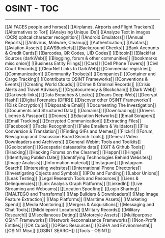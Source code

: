 # OSINT - TOC

---

[[AI FACES people and horses]]
[[Airplanes, Airports and Flight Trackers]]
[[Alternatives to Tor]]
[[Analysing Unique IDs]]
[[Analyze Text in images (OCR) opitcal character recognition]]
[[Android Emulators]]
[[Annual Reports]]
[[Antivirus, Malware, Cleanup]]
[[Authentication]]
[[Avatars]]
[[Aviation Assets]]
[[AWSBuckets]]
[[Background Checks]]
[[Bank Accounts & Credit Cards]]
[[Barcodes, QR Codes, UID Codes]]
[[Bitcoin]]
[[BlackHat Sources (darkWeb)]]
[[Blogging, forum & other communities]]
[[bookmarks misc onion]]
[[Business Entity Filings]]
[[Cars]]
[[Cell Phone Towers]]
[[Civil Court Records]]
[[ClearNet Links to DarkWeb]]
[[Commercial registries]]
[[Communication]]
[[Community Toolsets]]
[[Companies]]
[[Container and Cargo Tracking]]
[[Contribute to OSINT Frameworks]]
[[Conventions & Events]]
[[Creating World Clouds]]
[[Crime & Criminal Records]]
[[Crisis Alerts and Travel Advisory]]
[[Cryptocurrency & Blockchain]]
[[Dark Web]]
[[Darkweb links]]
[[Data Breaches & Leaks]]
[[Deans Deep Web]]
[[Decrypt Hash]]
[[Digital Forensics (DFIR)]]
[[Discover other OSINT Frameworks]]
[[Disk Encryption]]
[[Disposable Email]]
[[Documenting The Investigation]]
[[Documents and Structured Data]]
[[Domains]]
[[Downloading]]
[[Drivers License & Passport]]
[[Drones]]
[[Education Networks]]
[[Email Scrapers]]
[[Email Tracking]]
[[Encrypted Communication]]
[[Extracting Files]]
[[Facebook]]
[[Facial Recognition]]
[[Fake Emailers & Validators]]
[[File Conversion & Translation]]
[[Finding GIFs and Memes]]
[[Flickr]]
[[Forum, Newsgroup and Discussion Board Search Tools]]
[[General Video Downloaders and Archivers]]
[[General Webint Tools and Toolkits]]
[[Geolocation]]
[[Geospatial datasatelite data]]
[[GIT & Github Tools]]
[[Hacking]]
[[Hacking Forums on the Clearnet]]
[[Happn]]
[[Hinge]]
[[Identifying Publish Date]]
[[Identifying Technologies Behind Websites]]
[[Image Analysis]]
[[Information material]]
[[Instagram]]
[[Instagram Search]]
[[Interesting websites]]
[[International Phone Directories]]
[[Investigating Objects and Symbols]]
[[IPOs and Funding]]
[[Labor Unions]]
[[Leak Testing]]
[[Legal Research Tools and Resources]]
[[Liens & Delinquencies]]
[[Link Analysis Graph Platforms]]
[[LinkedIn]]
[[Live Streaming and Webcams]]
[[Location Spoofing]]
[[Login Sharing]]
[[MALTEGO and Transforms]]
[[Map Builders & Downloaders]]
[[Map Image Feature Extraction]]
[[Map Platforms]]
[[Maritime Assets]]
[[Marketing Spend]]
[[Media Monitoring]]
[[Mergers & Acquisitions]]
[[Messaging and Chat Tools]]
[[Middlepoint Locators]]
[[Military Records]]
[[Military Research]]
[[Miscellaneous Dating]]
[[Motorcyle Assets]]
[[Multipurpose OSINT Frameworks]]
[[Network Reconnaisance Frameworks]]
[[Non-Profit Entities]]
[[OK Cupid]]
[[OPSec Resources]]
[[OSHA and Environmental]]
[[OSINT Misc]]
[[OSINT SEARCH]]
[[Tools - OSINT]]